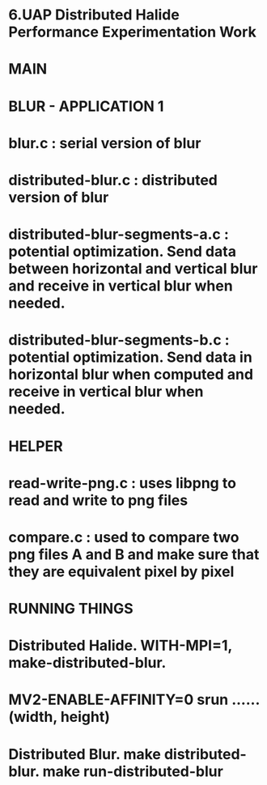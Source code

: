 # 6.UAP Distributed Halide Performance Experimentation Work
#
# MAIN
# BLUR - APPLICATION 1
# blur.c : serial version of blur
# distributed-blur.c : distributed version of blur
# distributed-blur-segments-a.c : potential optimization. Send data between horizontal and vertical blur and receive in vertical blur when needed.
# distributed-blur-segments-b.c : potential optimization. Send data in horizontal blur when computed and receive in vertical blur when needed.
#
# HELPER
# read-write-png.c : uses libpng to read and write to png files
# compare.c : used to compare two png files A and B and make sure that they are equivalent pixel by pixel
#
# RUNNING THINGS
# Distributed Halide. WITH-MPI=1, make-distributed-blur.
#											MV2-ENABLE-AFFINITY=0 srun ...... (width, height)
#	Distributed Blur.   make distributed-blur. make run-distributed-blur
#
#
